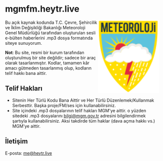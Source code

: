 # mgmfm.heytr.live
<img width="200" align="right" src="https://raw.githubusercontent.com/heyturkiye204/mgmfm.heytr.live/cd21bf38497d1d3658e0e85c3c8b4c859aca8094/mgm-logo.svg" />
Bu açık kaynak kodunda T.C. Çevre, Şehircilik ve İklim Değişikliği Bakanlığı Meteoroloji Genel Müdürlüğü tarafından oluşturulan sesli e-bülten haberlerini .mp3 dosya formatında siteye sunuyorum.

<b>Not</b>: Bu site, resmi bir kurum tarafından oluşturulmuş bir site değildir; sadece bir araç olarak tasarlanmıştır. Kodlar, tamamen kâr amacı gütmeden tasarlanmış olup, kodların telif hakkı bana aittir.

## Telif Hakları
* Sitenin Her Türlü Kodu Bana Aittir ve Her Türlü Düzenlemek/Kullanmak Serbesttir. Başka proje/FM/ses için kullanabilirsiniz.
* Site içindeki .mp3 dosyalarının telif hakları MGM'ye aittir. o yüzden sitedeki .mp3 dosyalarını [bilgi@mgm.gov.tr](mailto:bilgi@mgm.gov.tr) adresini bilgilendirmek şartıyla kullanabilirsiniz. Aksi takdirde tüm haklar (dava açma hakkı vs.) MGM'ye aittir.

## İletişim
E-posta: [me@heytr.live](mailto:me@heytr.live)
